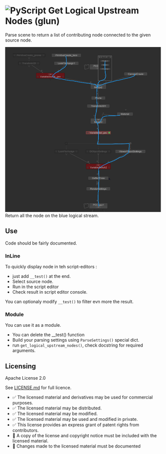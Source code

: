 # ![PyScript](https://img.shields.io/badge/type-Python-yellow) Get Logical Upstream Nodes (glun)

Parse scene to return a list of contributing node connected to the
given source node.

![demo](./demo.png)
Return all the node on the blue logical stream.

## Use

Code should be fairly documented.

### InLine

To quickly display node in teh script-editors :

- just add `__test()` at the end.
- Select source node.
- Run in the script editor
- Check result in script editor console.

You can optionaly modify `__test()` to filter evn more the result.

### Module

You can use it as a module.

- You can delete the __test() function
- Build your parsing settings using `ParseSettings()` special dict.
- run `get_logical_upstream_nodes()`, check docstring for required arguments.

## Licensing

Apache License 2.0

See [LICENSE.md](./LICENSE.md) for full licence.

- ✅ The licensed material and derivatives may be used for commercial purposes.
- ✅ The licensed material may be distributed.
- ✅ The licensed material may be modified.
- ✅ The licensed material may be used and modified in private.
- ✅ This license provides an express grant of patent rights from contributors.
- 📏 A copy of the license and copyright notice must be included with the licensed material.
- 📏 Changes made to the licensed material must be documented